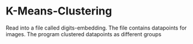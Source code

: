 # K-Means-Clustering
Read into a file called digits-embedding. The file contains datapoints for images. The program clustered datapoints as different groups
